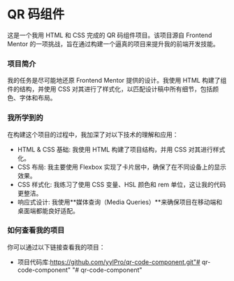 # QR 码组件
这是一个我用 HTML 和 CSS 完成的 QR 码组件项目。该项目源自 Frontend Mentor 的一项挑战，旨在通过构建一个逼真的项目来提升我的前端开发技能。

### 项目简介
我的任务是尽可能地还原 Frontend Mentor 提供的设计。我使用 HTML 构建了组件的结构，并使用 CSS 对其进行了样式化，以匹配设计稿中所有细节，包括颜色、字体和布局。

### 我所学到的
在构建这个项目的过程中，我加深了对以下技术的理解和应用：
- HTML & CSS 基础: 我使用 HTML 构建了项目结构，并用 CSS 对其进行样式化。
- CSS 布局: 我主要使用 Flexbox 实现了卡片居中，确保了在不同设备上的显示效果。
- CSS 样式化: 我练习了使用 CSS 变量、HSL 颜色和 rem 单位，这让我的代码更整洁。
- 响应式设计: 我使用**媒体查询（Media Queries）**来确保项目在移动端和桌面端都能良好适配。

### 如何查看我的项目
你可以通过以下链接查看我的项目：
- 项目代码库:https://github.com/yylPro/qr-code-component.git"# qr-code-component" 
"# qr-code-component" 
